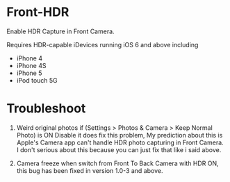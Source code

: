Front-HDR
=========

Enable HDR Capture in Front Camera.

Requires HDR-capable iDevices running iOS 6 and above including
- iPhone 4
- iPhone 4S
- iPhone 5
- iPod touch 5G

Troubleshoot
=========

1. Weird original photos if (Settings > Photos & Camera > Keep Normal Photo) is ON
  Disable it does fix this problem, My prediction about this is Apple's Camera app can't handle HDR photo capturing in Front Camera.
  I don't serious about this because you can just fix that like i said above.

2. Camera freeze when switch from Front To Back Camera with HDR ON, this bug has been fixed in version 1.0-3 and above.
